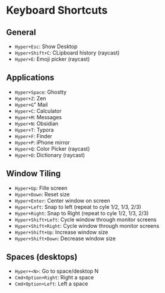 # Keyboard Shortcuts

## General
- `Hyper+Esc`: Show Desktop
- `Hyper+Shift+C`: CLipboard history (raycast)
- `Hyper+E`: Emoji picker (raycast)

## Applications
- `Hyper+Space`: Ghostty
- `Hyper+Z`: Zen
- `Hyper+G`" Mail
- `Hyper+C`: Calculator
- `Hyper+M`: Messages
- `Hyper+N`: Obsidian
- `Hyper+T`: Typora
- `Hyper+F`: Finder
- `Hyper+P`: iPhone mirror
- `Hyper+Q`: Color Picker (raycast)
- `Hyper+D`: Dictionary (raycast)

## Window Tiling
- `Hyper+Up`: Fille screen
- `Hyper+Down`: Reset size
- `Hyper+Enter`: Center window on screen
- `Hyper+Left`: Snap to left (repeat to cyle 1/2, 1/3, 2/3)
- `Hyper+Right`: Snap to Right (repeat to cyle 1/2, 1/3, 2/3)
- `Hyper+Shift+Left`: Cycle window through monitor screens
- `Hyper+Shift+Right`: Cycle window through monitor screens
- `Hyper+Shift+Up`: Increase window size
- `Hyper+Shift+Down`: Decrease window size

## Spaces (desktops)
- `Hyper+<N>`: Go to space/desktop N
- `Cmd+Option+Right`: Right a space 
- `Cmd+Option+Left`: Left a space 
